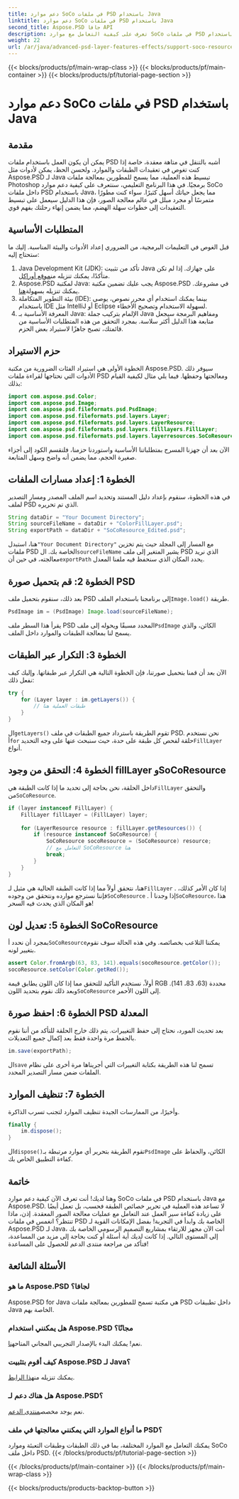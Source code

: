 ```yaml
---
title: دعم موارد SoCo في ملفات PSD باستخدام Java
linktitle: دعم موارد SoCo في ملفات PSD باستخدام Java
second_title: Aspose.PSD جافا API
description: تعرف على كيفية التعامل مع موارد SoCo في ملفات PSD باستخدام Aspose.PSD لـ Java من خلال هذا البرنامج التعليمي خطوة بخطوة.
weight: 22
url: /ar/java/advanced-psd-layer-features-effects/support-soco-resource-psd-files/
---
```


{{< blocks/products/pf/main-wrap-class >}}
{{< blocks/products/pf/main-container >}}
{{< blocks/products/pf/tutorial-page-section >}}

# دعم موارد SoCo في ملفات PSD باستخدام Java

## مقدمة
يمكن أن يكون العمل باستخدام ملفات PSD أشبه بالتنقل في متاهة معقدة، خاصة إذا كنت تغوص في تعقيدات الطبقات والموارد. ولحسن الحظ، يمكن لأدوات مثل Aspose.PSD لـ Java تبسيط هذه العملية، مما يسمح للمطورين بمعالجة ملفات Photoshop برمجيًا. في هذا البرنامج التعليمي، سنتعرف على كيفية دعم موارد SoCo داخل ملفات PSD باستخدام Java، مما يجعل حياتك أسهل كثيرًا. 
سواء كنت مطورًا متمرسًا أو مجرد مبلل في عالم معالجة الصور، فإن هذا الدليل سيعمل على تبسيط التعقيدات إلى خطوات سهلة الهضم، مما يضمن إنهاء رحلتك بفهم قوي.
## المتطلبات الأساسية
قبل الغوص في التعليمات البرمجية، من الضروري إعداد الأدوات والبيئة المناسبة. إليك ما ستحتاج إليه:
1.  Java Development Kit (JDK): تأكد من تثبيت Java على جهازك. إذا لم تكن متأكدًا، يمكنك تنزيله من[موقع أوراكل](https://www.oracle.com/java/technologies/javase-jdk11-downloads.html).
2. Aspose.PSD لمكتبة Java: يجب عليك تضمين مكتبة Aspose.PSD في مشروعك. يمكنك تنزيله بسهولة[هنا](https://releases.aspose.com/psd/java/).
3. بيئة التطوير المتكاملة (IDE): بينما يمكنك استخدام أي محرر نصوص، يوصى باستخدام IDE مثل IntelliJ أو Eclipse لسهولة الاستخدام وتصحيح الأخطاء.
4. المعرفة الأساسية بـ Java: الإلمام بتركيب جملة Java ومفاهيم البرمجة سيجعل متابعة هذا الدليل أكثر سلاسة.
بمجرد التحقق من هذه المتطلبات الأساسية من قائمتك، تصبح جاهزًا لاستيراد بعض الحزم.
## حزم الاستيراد
الخطوة الأولى هي استيراد الفئات الضرورية من مكتبة Aspose.PSD. سيوفر ذلك الأدوات التي نحتاجها لقراءة ملفات PSD ومعالجتها وحفظها. فيما يلي مثال لكيفية القيام بذلك:
```java
import com.aspose.psd.Color;
import com.aspose.psd.Image;
import com.aspose.psd.fileformats.psd.PsdImage;
import com.aspose.psd.fileformats.psd.layers.Layer;
import com.aspose.psd.fileformats.psd.layers.LayerResource;
import com.aspose.psd.fileformats.psd.layers.filllayers.FillLayer;
import com.aspose.psd.fileformats.psd.layers.layerresources.SoCoResource;
```
الآن بعد أن جهزنا المسرح بمتطلباتنا الأساسية واستوردنا حزمنا، فلنقسم الكود إلى أجزاء صغيرة الحجم، مما يضمن أنه واضح وسهل المتابعة.
## الخطوة 1: إعداد مسارات الملفات
في هذه الخطوة، سنقوم بإعداد دليل المستند وتحديد اسم الملف المصدر ومسار التصدير لملف PSD الذي تم تحريره.
```java
String dataDir = "Your Document Directory";
String sourceFileName = dataDir + "ColorFillLayer.psd";
String exportPath = dataDir + "SoCoResource_Edited.psd";
```
 
 هنا، استبدل`"Your Document Directory"` مع المسار إلى المجلد حيث يتم تخزين ملفات PSD الخاصة بك. ال`sourceFileName` يشير المتغير إلى ملف PSD الذي نريد معالجته، في حين أن`exportPath` يحدد المكان الذي سنحفظ فيه ملفنا المعدل.
## الخطوة 2: قم بتحميل صورة PSD
 بعد ذلك، سنقوم بتحميل ملف PSD إلى برنامجنا باستخدام الملف`Image.load()` طريقة.
```java
PsdImage im = (PsdImage) Image.load(sourceFileName);
```
 
 يقرأ هذا السطر ملف PSD المحدد مسبقًا ويحوله إلى ملف`PsdImage` الكائن، والذي يسمح لنا بمعالجة الطبقات والموارد داخل الملف.
## الخطوة 3: التكرار عبر الطبقات
الآن بعد أن قمنا بتحميل صورتنا، فإن الخطوة التالية هي التكرار عبر طبقاتها. وإليك كيف نفعل ذلك:
```java
try {
    for (Layer layer : im.getLayers()) {
        // طبقات العملية هنا
    }
}
```
 
 ال`getLayers()` تقوم الطريقة باسترداد جميع الطبقات في ملف PSD. نحن نستخدم أ`for` حلقة لفحص كل طبقة على حدة، حيث سنبحث عنها على وجه التحديد`FillLayer` أنواع.
## الخطوة 4: التحقق من وجود fillLayer وSoCoResource
داخل الحلقة، نحن بحاجة إلى تحديد ما إذا كانت الطبقة هي`FillLayer` والتحقق من`SoCoResource`.
```java
if (layer instanceof FillLayer) {
    FillLayer fillLayer = (FillLayer) layer;
    
    for (LayerResource resource : fillLayer.getResources()) {
        if (resource instanceof SoCoResource) {
            SoCoResource socoResource = (SoCoResource) resource;
            // التعامل مع SoCoResource هنا
            break;
        }
    }
}
```
 
 هنا، نتحقق أولاً مما إذا كانت الطبقة الحالية هي مثيل لـ`FillLayer` . إذا كان الأمر كذلك، فإننا نسترجع موارده ونتحقق من وجوده`SoCoResource` . إذا وجدنا أ`SoCoResource`، هذا هو المكان الذي يحدث فيه السحر!
## الخطوة 5: تعديل لون SoCoResource
 بمجرد أن نحدد أ`SoCoResource`يمكننا التلاعب بخصائصه. وفي هذه الحالة سوف نقوم بتغيير لونه.
```java
assert Color.fromArgb(63, 83, 141).equals(socoResource.getColor());
socoResource.setColor(Color.getRed());
```
 
 أولاً، نستخدم التأكيد للتحقق مما إذا كان اللون يطابق قيمة RGB محددة (63، 83، 141). وبعد ذلك نقوم بتحديد اللون`SoCoResource` إلى اللون الأحمر.
## الخطوة 6: احفظ صورة PSD المعدلة
بعد تحديث المورد، نحتاج إلى حفظ التغييرات. يتم ذلك خارج الحلقة للتأكد من أننا نقوم بالحفظ مرة واحدة فقط بعد إكمال جميع التعديلات.
```java
im.save(exportPath);
```
 
 ال`save` تسمح لنا هذه الطريقة بكتابة التغييرات التي أجريناها مرة أخرى على نظام الملفات ضمن مسار التصدير المحدد.
## الخطوة 7: تنظيف الموارد
وأخيرًا، من الممارسات الجيدة تنظيف الموارد لتجنب تسرب الذاكرة.
```java
finally {
    im.dispose();
}
```
 
 ال`dispose()`تقوم الطريقة بتحرير أي موارد مرتبطة بـ`PsdImage` الكائن، والحفاظ على كفاءة التطبيق الخاص بك.
## خاتمة
وهنا لديك! أنت تعرف الآن كيفية دعم موارد SoCo في ملفات PSD باستخدام Java مع Aspose.PSD. لا تساعد هذه العملية في تحرير خصائص الطبقة فحسب، بل تعمل أيضًا على زيادة كفاءة سير العمل عند التعامل مع عمليات معالجة الصور المعقدة. إذن، ماذا تنتظر؟ انغمس في ملفات PSD الخاصة بك وابدأ في التجربة! 
بفضل الإمكانات القوية لـ Aspose.PSD لـ Java، أنت الآن مجهز للارتقاء بمشاريع التصميم الرسومي الخاصة بك إلى المستوى التالي. إذا كانت لديك أية أسئلة أو كنت بحاجة إلى مزيد من المساعدة، فتأكد من مراجعة منتدى الدعم للحصول على المساعدة!
## الأسئلة الشائعة
### ما هو Aspose.PSD لجافا؟
Aspose.PSD for Java هي مكتبة تسمح للمطورين بمعالجة ملفات PSD داخل تطبيقات Java الخاصة بهم.
### هل يمكنني استخدام Aspose.PSD مجانًا؟
 نعم! يمكنك البدء بالإصدار التجريبي المجاني المتاح[هنا](https://releases.aspose.com/).
### كيف أقوم بتثبيت Aspose.PSD لـ Java؟
 يمكنك تنزيله من[هذا الرابط](https://releases.aspose.com/psd/java/).
### هل هناك دعم لـ Aspose.PSD؟
 نعم يوجد مخصص[منتدى الدعم](https://forum.aspose.com/c/psd/34).
### ما أنواع الموارد التي يمكنني معالجتها في ملف PSD؟
يمكنك التعامل مع الموارد المختلفة، بما في ذلك الطبقات وطبقات التعبئة وموارد SoCo داخل ملف PSD.
{{< /blocks/products/pf/tutorial-page-section >}}

{{< /blocks/products/pf/main-container >}}
{{< /blocks/products/pf/main-wrap-class >}}

{{< blocks/products/products-backtop-button >}}
